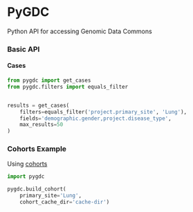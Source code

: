 # PyGDC

Python API for accessing Genomic Data Commons

### Basic API

#### Cases
```python
from pygdc import get_cases
from pygdc.filters import equals_filter


results = get_cases(
    filters=equals_filter('project.primary_site', 'Lung'), 
    fields='demographic.gender,project.disease_type', 
    max_results=50
)
```

### Cohorts Example

Using [cohorts](http://github.com/hammerlab/cohorts)

```python
import pygdc

pygdc.build_cohort(
    primary_site='Lung', 
    cohort_cache_dir='cache-dir')
```
